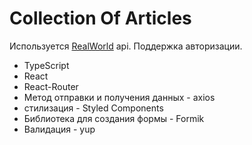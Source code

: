 # Collection Of Articles

Используется [RealWorld](https://github.com/gothinkster/realworld) api.
Поддержка авторизации.

-   TypeScript
-   React
-   React-Router
-   Метод отправки и получения данных - axios
-   стилизация - Styled Components
-   Библиотека для создания формы - Formik
-   Валидация - yup
